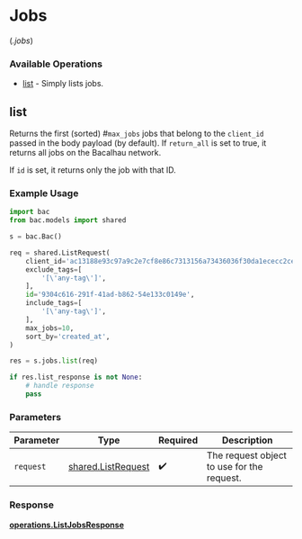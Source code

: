 # Jobs
(*.jobs*)

### Available Operations

* [list](#list) - Simply lists jobs.

## list

Returns the first (sorted) #`max_jobs` jobs that belong to the `client_id` passed in the body payload (by default).
If `return_all` is set to true, it returns all jobs on the Bacalhau network.

If `id` is set, it returns only the job with that ID.

### Example Usage

```python
import bac
from bac.models import shared

s = bac.Bac()

req = shared.ListRequest(
    client_id='ac13188e93c97a9c2e7cf8e86c7313156a73436036f30da1ececc2ce79f9ea51',
    exclude_tags=[
        '[\'any-tag\']',
    ],
    id='9304c616-291f-41ad-b862-54e133c0149e',
    include_tags=[
        '[\'any-tag\']',
    ],
    max_jobs=10,
    sort_by='created_at',
)

res = s.jobs.list(req)

if res.list_response is not None:
    # handle response
    pass
```

### Parameters

| Parameter                                                | Type                                                     | Required                                                 | Description                                              |
| -------------------------------------------------------- | -------------------------------------------------------- | -------------------------------------------------------- | -------------------------------------------------------- |
| `request`                                                | [shared.ListRequest](../../models/shared/listrequest.md) | :heavy_check_mark:                                       | The request object to use for the request.               |


### Response

**[operations.ListJobsResponse](../../models/operations/listjobsresponse.md)**

